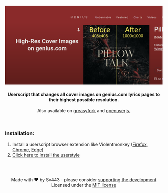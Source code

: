 <div style="text-align:center;" align="center">

![banner showing a before and after of the cover image resolution on a genius.com lyrics page improving from 408x408 to 1000x1000](./High-Res-Cover-Images.png)  
  
#### Userscript that changes all cover images on genius.com lyrics pages to their highest possible resolution.
Also available on [greasyfork](#TODO) and [openuserjs.](#TODO)

</div>

<br>

### Installation:
1. Install a userscript browser extension like Violentmonkey ([Firefox](https://addons.mozilla.org/en-US/firefox/addon/violentmonkey/), [Chrome](https://chrome.google.com/webstore/detail/violentmonkey/jinjaccalgkegednnccohejagnlnfdag), [Edge](https://microsoftedge.microsoft.com/addons/detail/violentmonkey/eeagobfjdenkkddmbclomhiblgggliao?hl=en-GB&gl=DE))
2. [Click here to install the userstyle](https://github.com/Sv443/High-res-cover-images-on-genius.com/raw/refs/heads/main/High-Res-Cover-Images.user.js)

<br><br>

<div style="text-align: center;" align="center">

Made with :heart: by Sv443 - please consider [supporting the development](https://github.com/sponsors/Sv443)  
Licensed under the [MIT license](./LICENSE.txt)

</div>
